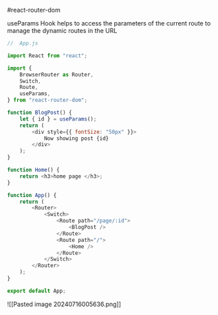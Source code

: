 #react-router-dom 

useParams Hook helps to access the parameters of the current route to manage the dynamic routes in the URL

```js
//  App.js

import React from "react";

import {
	BrowserRouter as Router,
	Switch,
	Route,
	useParams,
} from "react-router-dom";

function BlogPost() {
	let { id } = useParams();
	return (
		<div style={{ fontSize: "50px" }}>
			Now showing post {id}
		</div>
	);
}

function Home() {
	return <h3>home page </h3>;
}

function App() {
	return (
		<Router>
			<Switch>
				<Route path="/page/:id">
					<BlogPost />
				</Route>
				<Route path="/">
					<Home />
				</Route>
			</Switch>
		</Router>
	);
}

export default App;

```

![[Pasted image 20240716005636.png]]